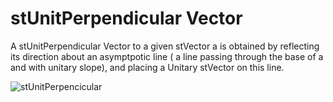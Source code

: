 # stUnitPerpendicular Vector

A stUnitPerpendicular Vector to a given stVector a is obtained by reflecting its direction about an asymptpotic line ( a line passing through the base of a and with unitary slope), and placing a Unitary stVector on this line.

![stUnitPerpencicular](https://github.com/probaxeoxebra/probaMinkoski/blob/master/Interese/Images/UnitPerpendicularVectors_EuclMink.png "Euclidean vs. Minkowskian Perpendicularity")
